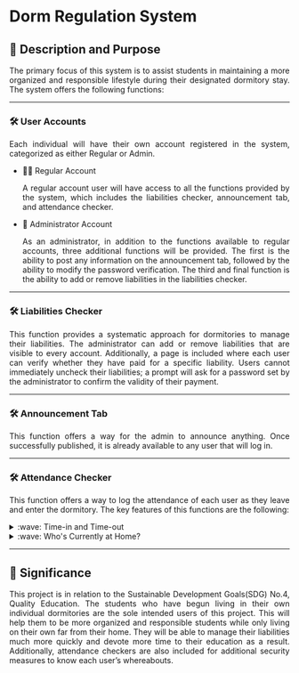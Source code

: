 # Dorm Regulation System

## :mega: Description and Purpose

<p align = "justify"> The primary focus of this system is to assist students in maintaining a more organized and responsible lifestyle during their designated dormitory stay. The system offers the following functions: </p>

***

### :hammer_and_wrench: User Accounts

<p align = "justify"> Each individual will have their own account registered in the system, categorized as either Regular or Admin. </p>

- :student: Regular Account
    <p align = "justify"> A regular account user will have access to all the functions provided by the system, which includes the liabilities checker, announcement tab, and attendance checker. </p> 

- :ticket: Administrator Account 
    <p align = "justify"> As an administrator, in addition to the functions available to regular accounts, three additional functions will be provided. The first is the ability to post any information on the announcement tab, followed by the ability to modify the password verification. The third and final function is the ability to add or remove liabilities in the liabilities checker. </p> 

***

### :hammer_and_wrench: Liabilities Checker

<p align = "justify"> This function provides a systematic approach for dormitories to manage their liabilities. The administrator can add or remove liabilities that are visible to every account. Additionally, a page is included where each user can verify whether they have paid for a specific liability. Users cannot immediately uncheck their liabilities; a prompt will ask for a password set by the administrator to confirm the validity of their payment. </p>

***

### :hammer_and_wrench: Announcement Tab

<p align = "justify"> This function offers a way for the admin to announce anything. Once successfully published, it is already available to any user that will log in. </p>

***

### :hammer_and_wrench: Attendance Checker

<p align = "justify"> This function offers a way to log the attendance of each user as they leave and enter the dormitory. The key features of this functions are the following: </p>

<details>
  <summary> :wave: Time-in and Time-out </summary>
  
  <p align = "justify"> Each user will be able to record the time that they leave the dorm's grounds and the time that they enter the grounds when they return. As they are going to time-out, a checklist of possible reasons of why they are going to leave are going to prompt and it will be saved along with the time-out record. All time-in and time-out records are going to be sent to the database. </p> 

</details>

<details>
  <summary> :wave: Who's Currently at Home? </summary>
  
  <p align = "justify"> In correlation to the mentioned feature above, this feature allows all the users to see the list of individuals who are currently at home. Users who are currently at home will appear as active while those who are currently outside will appear as inactive. </p>
  
</details>

***

## :mag_right: Significance

<p align = "justify"> This project is in relation to the Sustainable Development Goals(SDG) No.4, Quality Education. The students who have begun living in their own individual dormitories are the sole intended users of this project. This will help them to be more organized and responsible students while only living on their own far from their home. They will be able to manage their liabilities much more quickly and devote more time to their education as a result. Additionally,  attendance checkers are also included for additional security measures to know each user’s whereabouts. </p>


